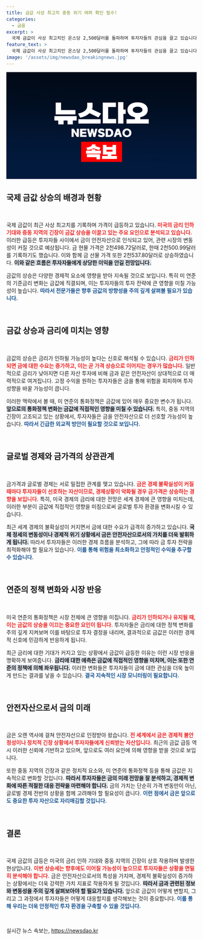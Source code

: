 ```yaml
---
title: 금값 사상 최고치 중동 위기 여파 확인 필수!
categories:
  - 금융
excerpt: >
  국제 금값이 사상 최고치인 온스당 2,500달러를 돌파하며 투자자들의 관심을 끌고 있습니다. 미국 금리 인하 기대와 중동 긴장 속, 안전자산으로서 금의 가치가 급등하고 있습니다!
feature_text: >
  국제 금값이 사상 최고치인 온스당 2,500달러를 돌파하며 투자자들의 관심을 끌고 있습니다. 미국 금리 인하 기대와 중동 긴장 속, 안전자산으로서 금의 가치가 급등하고 있습니다!
image: '/assets/img/newsdao_breakingnews.jpg'
---
```


<p><img src="/assets/img/newsdao_breakingnews.jpg" alt="koreaapp 속보" /></p>

<h2 data-ke-size="size26">국제 금값 상승의 배경과 현황</h2>

<p data-ke-size="size16">&nbsp;</p>

<p>국제 금값이 최근 사상 최고치를 기록하며 가격이 급등하고 있습니다. <b><span style="color: #ee2323;">미국의 금리 인하 기대와 중동 지역의 긴장이 금값 상승을 이끌고 있는 주요 요인으로 분석되고 있습니다.</span></b> 이러한 급등은 투자자들 사이에서 금이 안전자산으로 인식되고 있어, 관련 시장의 변동성이 커질 것으로 예상됩니다. 금 현물 가격은 2천498.72달러로, 한때 2천500.99달러를 기록하기도 했습니다. 이와 함께 금 선물 가격 또한 2천537.80달러로 상승하였습니다. <b><span style="background-color: #21538527;">이와 같은 흐름은 투자자들에게 상당한 이익을 안길 전망입니다.</span></b> </p>

<p>금값의 상승은 다양한 경제적 요소에 영향을 받아 지속될 것으로 보입니다. 특히 미 연준의 기준금리 변화는 금값에 직결되며, 이는 투자자들의 투자 전략에 큰 영향을 미칠 가능성이 높습니다. <b><span style="color: #1a5490;">따라서 전문가들은 향후 금값의 방향성을 주의 깊게 살펴볼 필요가 있습니다.</span></b> </p>

<p data-ke-size="size16">&nbsp;</p>

<h2 data-ke-size="size26">금값 상승과 금리에 미치는 영향</h2>

<p data-ke-size="size16">&nbsp;</p>

<p>금값의 상승은 금리가 인하될 가능성이 높다는 신호로 해석될 수 있습니다. <b><span style="color: #ee2323;">금리가 인하되면 금에 대한 수요는 증가하고, 이는 곧 가격 상승으로 이어지는 경우가 많습니다.</span></b> 일반적으로 금리가 낮아지면 다른 자산 투자에 비해 금과 같은 안전자산이 상대적으로 더 매력적으로 여겨집니다. 고정 수익을 원하는 투자자들은 금을 통해 위험을 회피하며 투자 성향을 바꿀 가능성이 큽니다. </p>

<p>이러한 맥락에서 볼 때, 미 연준의 통화정책은 금값에 있어 매우 중요한 변수가 됩니다. <b><span style="background-color: #21538527;">앞으로의 통화정책 변화는 금값에 직접적인 영향을 미칠 수 있습니다.</span></b> 특히, 중동 지역의 긴장이 고조되고 있는 상황에서, 투자자들은 금을 안전자산으로 더 선호할 가능성이 높습니다. <b><span style="color: #1a5490;">따라서 긴급한 외교적 방안이 필요할 것으로 보입니다.</span></b> </p>

<p data-ke-size="size16">&nbsp;</p>

<h2 data-ke-size="size26">글로벌 경제와 금가격의 상관관계</h2>

<p data-ke-size="size16">&nbsp;</p>

<p>금가격과 글로벌 경제는 서로 밀접한 관계를 맺고 있습니다. <b><span style="color: #ee2323;">금은 경제 불확실성이 커질 때마다 투자자들이 선호하는 자산이므로, 경제상황이 악화될 경우 금가격은 상승하는 경향을 보입니다.</span></b> 특히, 미국 경제의 금리에 대한 전망은 세계 경제에 큰 영향을 미치는데, 이러한 부분이 금값에 직접적인 영향을 미침으로써 글로벌 투자 환경을 변화시킬 수 있습니다. </p>

<p>최근 세계 경제의 불확실성이 커지면서 금에 대한 수요가 급격히 증가하고 있습니다. <b><span style="background-color: #21538527;">국제 정세의 변동성이나 경제적 위기 상황에서 금은 안전자산으로서의 가치를 더욱 발휘하게 됩니다.</span></b> 따라서 투자자들은 이러한 경제 흐름을 분석하고, 그에 따라 금 투자 전략을 최적화해야 할 필요가 있습니다. <b><span style="color: #1a5490;">이를 통해 위험을 최소화하고 안정적인 수익을 추구할 수 있습니다.</span></b> </p>

<p data-ke-size="size16">&nbsp;</p>

<h2 data-ke-size="size26">연준의 정책 변화와 시장 반응</h2>

<p data-ke-size="size16">&nbsp;</p>

<p>미국 연준의 통화정책은 시장 전체에 큰 영향을 미칩니다. <b><span style="color: #ee2323;">금리가 인하되거나 유지될 때, 이는 금값의 상승을 이끄는 중요한 요인이 됩니다.</span></b> 투자자들은 금리에 대한 정책 변화를 주의 깊게 지켜보며 이를 바탕으로 투자 결정을 내리며, 결과적으로 금값은 이러한 경제적 신호에 민감하게 반응하게 됩니다. </p>

<p>최근 금리에 대한 기대가 커지고 있는 상황에서 금값이 급등한 이유는 이런 시장 반응을 명확하게 보여줍니다. <b><span style="background-color: #21538527;">금리에 대한 예측은 금값에 직접적인 영향을 미치며, 이는 또한 연준의 정책에 의해 좌우됩니다.</span></b> 이러한 변화들은 투자자들이 금에 대한 관심을 더욱 높이게 만드는 결과를 낳을 수 있습니다. <b><span style="color: #1a5490;">결국 지속적인 시장 모니터링이 필요합니다.</span></b> </p>

<p data-ke-size="size16">&nbsp;</p>

<h2 data-ke-size="size26">안전자산으로서 금의 미래</h2>

<p data-ke-size="size16">&nbsp;</p>

<p>금은 오랜 역사에 걸쳐 안전자산으로 인정받아 왔습니다. <b><span style="color: #ee2323;">전 세계에서 금은 경제적 불안정성이나 정치적 긴장 상황에서 투자자들에게 신뢰받는 자산입니다.</span></b> 최근의 금값 급등 역시 이러한 신뢰에 기반하고 있으며, 앞으로도 여러 요인에 의해 영향을 받을 것으로 보입니다. </p>

<p>또한 중동 지역의 긴장과 같은 정치적 요소와, 미 연준의 통화정책 등을 통해 금값은 지속적으로 변화할 것입니다. <b><span style="background-color: #21538527;">따라서 투자자들은 금의 미래 전망을 잘 분석하고, 경제적 변화에 따른 적절한 대응 전략을 마련해야 합니다.</span></b> 금의 가치는 단순히 가격 변동만이 아닌, 글로벌 경제 전반의 상황을 함께 고려해야 할 필요성이 큽니다. <b><span style="color: #1a5490;">이런 점에서 금은 앞으로도 중요한 투자 자산으로 자리매김할 것입니다.</span></b> </p>

<p data-ke-size="size16">&nbsp;</p>

<h2 data-ke-size="size26">결론</h2>

<p data-ke-size="size16">&nbsp;</p>

<p>국제 금값의 급등은 미국의 금리 인하 기대와 중동 지역의 긴장이 상호 작용하며 발생한 현상입니다. <b><span style="color: #ee2323;">이번 상승세는 향후에도 이어질 가능성이 높으므로 투자자들은 상황을 면밀히 분석해야 합니다.</span></b> 금은 안전자산으로서의 특성을 가지며, 경제적 불확실성이 증가하는 상황에서는 더욱 강력한 가치 지표로 작용하게 될 것입니다. <b><span style="background-color: #21538527;">따라서 금과 관련된 정보와 변동성을 주의 깊게 살펴보아야 할 필요가 있습니다.</span></b> 앞으로 금값이 어떻게 변할지, 그리고 그 과정에서 투자자들은 어떻게 대응할지를 생각해보는 것이 중요합니다. <b><span style="color: #1a5490;">이를 통해 우리는 더욱 안정적인 투자 환경을 구축할 수 있을 것입니다.</span></b></p>

<p data-ke-size="size16">&nbsp;</p>
실시간 뉴스 속보는, <a href="https://newsdao.kr" rel="dofollow">https://newsdao.kr</a>


